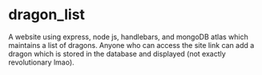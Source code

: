 # dragon_list
A website using express, node js, handlebars, and mongoDB atlas which maintains a list of dragons. Anyone who can access the site link can add a dragon which is stored in the database and displayed (not exactly revolutionary lmao).
